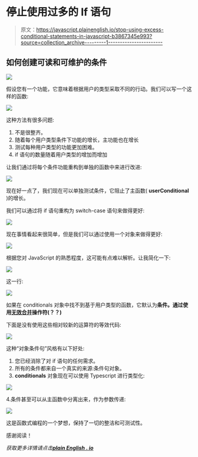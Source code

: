 # 停止使用过多的 If 语句

> 原文：<https://javascript.plainenglish.io/stop-using-excess-conditional-statements-in-javascript-b3867345e993?source=collection_archive---------1----------------------->

## 如何创建可读和可维护的条件

![](img/9f349b58cd79fa0abba669d7d3b0c65f.png)

假设您有一个功能，它意味着根据用户的类型采取不同的行动。我们可以写一个这样的函数:

![](img/c7f9aa0b6f9456851d545c833441e158.png)

这种方法有很多问题:

1.  不是很整齐。
2.  随着每个用户类型条件下功能的增长，主功能也在增长
3.  测试每种用户类型的功能更加困难。
4.  if 语句的数量随着用户类型的增加而增加

让我们通过将每个条件功能重构到单独的函数中来进行改进:

![](img/dab735b43fa4188caa78f35bb82e84f2.png)

现在好一点了，我们现在可以单独测试条件，它阻止了主函数( **userConditional** )的增长。

我们可以通过将 if 语句重构为 switch-case 语句来做得更好:

![](img/d467eb34cd71988a78181bcad18c2502.png)

现在事情看起来很简单，但是我们可以通过使用一个对象来做得更好:

![](img/79a8235f69521dd5e50ace48ebff9607.png)

根据您对 JavaScript 的熟悉程度，这可能有点难以解析。让我简化一下:

![](img/1f5a9aae65ca6c94734bce2f699d70cc.png)

这一行:

![](img/2fabdb8c78ed61f21305a08c0abe6b9c.png)

如果在 conditionals 对象中找不到基于用户类型的函数，它默认为**条件。通过使用[无效合并](https://developer.mozilla.org/en-US/docs/Web/JavaScript/Reference/Operators/Nullish_coalescing_operator)操作符(？？)**

下面是没有使用这些相对较新的运算符的等效代码:

![](img/cbef1737edc84bedb9ab2d77f55e88d8.png)

这种“对象条件句”风格有以下好处:

1.  您已经消除了对 if 语句的任何需求。
2.  所有的条件都来自一个真实的来源:条件句对象。
3.  **conditionals** 对象现在可以使用 Typescript 进行类型化:

![](img/01b3d5b3ddb6ba2332fdb1b19805d687.png)

4.条件甚至可以从主函数中分离出来，作为参数传递:

![](img/560c4dc49e41c5c8579038212549e36a.png)

这是函数式编程的一个梦想，保持了一切的整洁和可测试性。

感谢阅读！

*获取更多详情请点击*[***plain English . io***](https://plainenglish.io/)